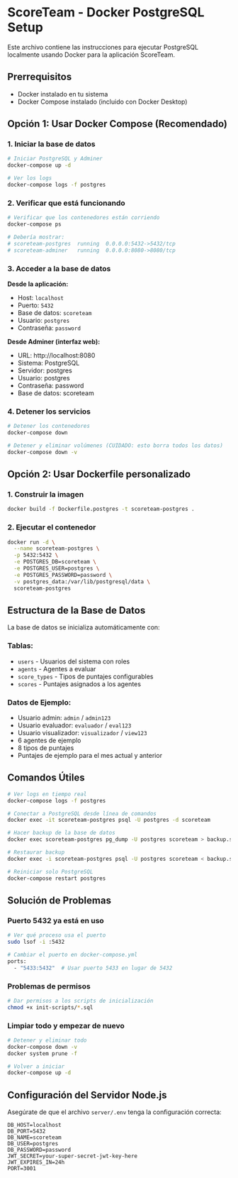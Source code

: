 # ScoreTeam - Docker PostgreSQL Setup

Este archivo contiene las instrucciones para ejecutar PostgreSQL localmente usando Docker para la aplicación ScoreTeam.

## Prerrequisitos

- Docker instalado en tu sistema
- Docker Compose instalado (incluido con Docker Desktop)

## Opción 1: Usar Docker Compose (Recomendado)

### 1. Iniciar la base de datos

```bash
# Iniciar PostgreSQL y Adminer
docker-compose up -d

# Ver los logs
docker-compose logs -f postgres
```

### 2. Verificar que está funcionando

```bash
# Verificar que los contenedores están corriendo
docker-compose ps

# Debería mostrar:
# scoreteam-postgres  running  0.0.0.0:5432->5432/tcp
# scoreteam-adminer   running  0.0.0.0:8080->8080/tcp
```

### 3. Acceder a la base de datos

**Desde la aplicación:**
- Host: `localhost`
- Puerto: `5432`
- Base de datos: `scoreteam`
- Usuario: `postgres`
- Contraseña: `password`

**Desde Adminer (interfaz web):**
- URL: http://localhost:8080
- Sistema: PostgreSQL
- Servidor: postgres
- Usuario: postgres
- Contraseña: password
- Base de datos: scoreteam

### 4. Detener los servicios

```bash
# Detener los contenedores
docker-compose down

# Detener y eliminar volúmenes (CUIDADO: esto borra todos los datos)
docker-compose down -v
```

## Opción 2: Usar Dockerfile personalizado

### 1. Construir la imagen

```bash
docker build -f Dockerfile.postgres -t scoreteam-postgres .
```

### 2. Ejecutar el contenedor

```bash
docker run -d \
  --name scoreteam-postgres \
  -p 5432:5432 \
  -e POSTGRES_DB=scoreteam \
  -e POSTGRES_USER=postgres \
  -e POSTGRES_PASSWORD=password \
  -v postgres_data:/var/lib/postgresql/data \
  scoreteam-postgres
```

## Estructura de la Base de Datos

La base de datos se inicializa automáticamente con:

### Tablas:
- `users` - Usuarios del sistema con roles
- `agents` - Agentes a evaluar
- `score_types` - Tipos de puntajes configurables
- `scores` - Puntajes asignados a los agentes

### Datos de Ejemplo:
- Usuario admin: `admin` / `admin123`
- Usuario evaluador: `evaluador` / `eval123`
- Usuario visualizador: `visualizador` / `view123`
- 6 agentes de ejemplo
- 8 tipos de puntajes
- Puntajes de ejemplo para el mes actual y anterior

## Comandos Útiles

```bash
# Ver logs en tiempo real
docker-compose logs -f postgres

# Conectar a PostgreSQL desde línea de comandos
docker exec -it scoreteam-postgres psql -U postgres -d scoreteam

# Hacer backup de la base de datos
docker exec scoreteam-postgres pg_dump -U postgres scoreteam > backup.sql

# Restaurar backup
docker exec -i scoreteam-postgres psql -U postgres scoreteam < backup.sql

# Reiniciar solo PostgreSQL
docker-compose restart postgres
```

## Solución de Problemas

### Puerto 5432 ya está en uso
```bash
# Ver qué proceso usa el puerto
sudo lsof -i :5432

# Cambiar el puerto en docker-compose.yml
ports:
  - "5433:5432"  # Usar puerto 5433 en lugar de 5432
```

### Problemas de permisos
```bash
# Dar permisos a los scripts de inicialización
chmod +x init-scripts/*.sql
```

### Limpiar todo y empezar de nuevo
```bash
# Detener y eliminar todo
docker-compose down -v
docker system prune -f

# Volver a iniciar
docker-compose up -d
```

## Configuración del Servidor Node.js

Asegúrate de que el archivo `server/.env` tenga la configuración correcta:

```env
DB_HOST=localhost
DB_PORT=5432
DB_NAME=scoreteam
DB_USER=postgres
DB_PASSWORD=password
JWT_SECRET=your-super-secret-jwt-key-here
JWT_EXPIRES_IN=24h
PORT=3001
```